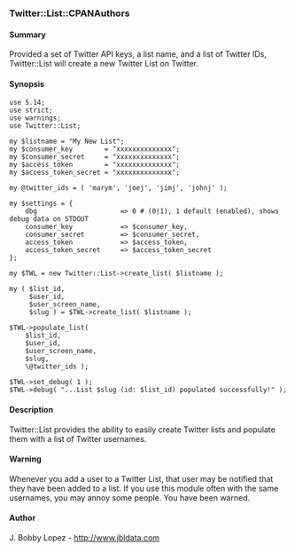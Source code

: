 ### Twitter::List::CPANAuthors

#### Summary

Provided a set of Twitter API keys, a list name, and a list of Twitter IDs, Twitter::List will create a new Twitter List on Twitter.

#### Synopsis

```
use 5.14;
use strict;
use warnings;
use Twitter::List;

my $listname = "My New List";
my $consumer_key        = "xxxxxxxxxxxxxx";
my $consumer_secret     = "xxxxxxxxxxxxxx";
my $access_token        = "xxxxxxxxxxxxxx";
my $access_token_secret = "xxxxxxxxxxxxxx";

my @twitter_ids = ( 'marym', 'joej', 'jimj', 'johnj' );

my $settings = {
	dbg                     => 0 # (0|1), 1 default (enabled), shows debug data on STDOUT
	consumer_key        	=> $consumer_key,
	consumer_secret     	=> $consumer_secret,
	access_token        	=> $access_token,
	access_token_secret 	=> $access_token_secret
};

my $TWL = new Twitter::List->create_list( $listname );

my ( $list_id,
     $user_id,
     $user_screen_name,
     $slug ) = $TWL->create_list( $listname );
     
$TWL->populate_list(
    $list_id,
    $user_id,
    $user_screen_name,
    $slug,
    \@twitter_ids );
    
$TWL->set_debug( 1 );
$TWL->debug( "...List $slug (id: $list_id) populated successfully!" );
```

#### Description

Twitter::List provides the ability to easily create Twitter lists and populate them with a list of Twitter usernames.

#### Warning

Whenever you add a user to a Twitter List, that user may be
notified that they have been added to a list.  If you use this module
often with the same usernames, you may annoy some people.  You have been warned.

#### Author
J. Bobby Lopez - http://www.jbldata.com
